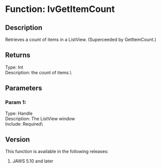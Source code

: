 # Function: lvGetItemCount

## Description

Retrieves a count of items in a ListView. (Superceeded by GetItemCount.)

## Returns

Type: Int\
Description: the count of items.\

## Parameters

### Param 1:

Type: Handle\
Description: The ListView window\
Include: Required\

## Version

This function is available in the following releases:

1.  JAWS 5.10 and later
